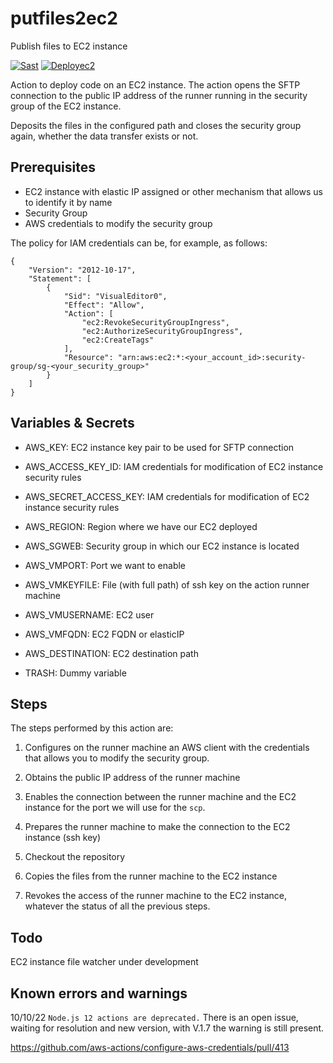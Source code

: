 # putfiles2ec2
Publish files to EC2 instance

[![Sast](https://github.com/antoniohernan/putfiles2ec2/actions/workflows/sast.yml/badge.svg)](https://github.com/antoniohernan/putfiles2ec2/actions/workflows/sast.yml) [![Deployec2](https://github.com/antoniohernan/putfiles2ec2/actions/workflows/deployec2.yml/badge.svg)](https://github.com/antoniohernan/putfiles2ec2/actions/workflows/deployec2.yml)

Action to deploy code on an EC2 instance.
The action opens the SFTP connection to the public IP address of the runner running in the security group of the EC2 instance.

Deposits the files in the configured path and closes the security group again, whether the data transfer exists or not.

## Prerequisites

- EC2 instance with elastic IP assigned or other mechanism that allows us to identify it by name
- Security Group
- AWS credentials to modify the security group

The policy for IAM credentials can be, for example, as follows:
```
{
    "Version": "2012-10-17",
    "Statement": [
        {
            "Sid": "VisualEditor0",
            "Effect": "Allow",
            "Action": [
                "ec2:RevokeSecurityGroupIngress",
                "ec2:AuthorizeSecurityGroupIngress",
                "ec2:CreateTags"
            ],
            "Resource": "arn:aws:ec2:*:<your_account_id>:security-group/sg-<your_security_group>"
        }
    ]
}
```

## Variables & Secrets

- AWS_KEY: EC2 instance key pair to be used for SFTP connection

- AWS_ACCESS_KEY_ID: IAM credentials for modification of EC2 instance security rules

- AWS_SECRET_ACCESS_KEY: IAM credentials for modification of EC2 instance security rules

- AWS_REGION: Region where we have our EC2 deployed

- AWS_SGWEB: Security group in which our EC2 instance is located

- AWS_VMPORT: Port we want to enable

- AWS_VMKEYFILE: File (with full path) of ssh key on the action runner machine

- AWS_VMUSERNAME: EC2 user

- AWS_VMFQDN: EC2 FQDN or elasticIP

- AWS_DESTINATION: EC2 destination path

- TRASH: Dummy variable

## Steps

The steps performed by this action are:

1. Configures on the runner machine an AWS client with the credentials that allows you to modify the security group.

2. Obtains the public IP address of the runner machine

3. Enables the connection between the runner machine and the EC2 instance for the port we will use for the `scp`.

4. Prepares the runner machine to make the connection to the EC2 instance (ssh key)

5. Checkout the repository

6. Copies the files from the runner machine to the EC2 instance

7. Revokes the access of the runner machine to the EC2 instance, whatever the status of all the previous steps.

## Todo

EC2 instance file watcher under development

## Known errors and warnings

10/10/22 ```Node.js 12 actions are deprecated.```
There is an open issue, waiting for resolution and new version, with V.1.7 the warning is still present.



https://github.com/aws-actions/configure-aws-credentials/pull/413
